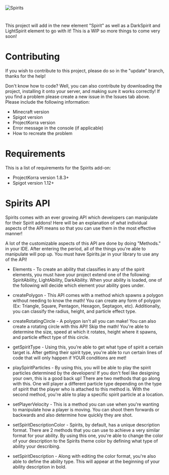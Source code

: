 ![Spirits](https://i.imgur.com/5UgocDY.jpg)
# 
This project will add in the new element "Spirit" as well as a DarkSpirit and LightSpirit element to go with it! This is a WIP so more things to come very soon!

# Contributing
If you wish to contribute to this project, please do so in the "update" branch, thanks for the help!

Don't know how to code? Well, you can also contribute by downloading the project, installing it onto your server, and making sure it works correctly! If you find a problem please create a new issue in the Issues tab above. Please include the following information:
- Minecraft version
- Spigot version
- ProjectKorra version
- Error message in the console (if applicable)
- How to recreate the problem

# Requirements
This is a list of requirements for the Spirits add-on:
- ProjectKorra version 1.8.3+
- Spigot version 1.12+

# Spirits API
Spirits comes with an ever growing API which developers can manipulate for their Spirit addons! Here will be an explanation of what individual aspects of the API means so that you can use them in the most effective manner!

A lot of the customizable aspects of this API are done by doing "Methods." in your IDE. After entering the period, all of the things you're able to manipulate will pop up. You must have Spirits.jar in your library to use any of the API!

- Elements - To create an ability that classifies in any of the spirit elements, you must have your project extend one of the following: SpiritAbility, LightAbility, DarkAbility. When your ability is loaded, one of the following will decide which element your ability goes under.

- createPolygon - This API comes with a method which spawns a polygon without needing to know the math! You can create any form of polygon (Ex: Triangle, Square, Pentagon, Hexagon, Septagon, etc). Additionally, you can classify the radius, height, and particle effect type.

- createRotatingCircle - A polygon isn't all you can make! You can also create a rotating circle with this API! Skip the math! You're able to determine the size, speed at which it rotates, height where it spawns, and particle effect type of this circle.

- getSpiritType - Using this, you're able to get what type of spirit a certain target is. After getting their spirit type, you're able to run certain lines of code that will only happen if YOUR conditions are met!

- playSpiritParticles - By using this, you will be able to play the spirit particles determined by the developers! If you don't feel like designing your own, this is a good back up! There are two methods that go along with this. One will player a different particle type depending on the type of spirit that the player who is attached to this method is. With the second method, you're able to play a specific spirit particle at a location.

- setPlayerVelocity - This is a method you can use when you're wanting to manipulate how a player is moving. You can shoot them forwards or backwards and also determine how quickly they are shot.

- setSpiritDescriptionColor - Spirits, by default, has a unique description format. There are 2 methods that you can use to achieve a very similar format for your ability. By using this one, you're able to change the color of your description to the Spirits theme color by defining what type of ability your describing.

- setSpiritDescription - Along with editing the color format, you're also able to define the ability type. This will appear at the beginning of your ability description in bold.
